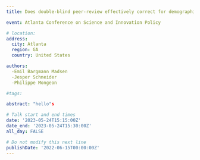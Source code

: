 ```yaml
---
title: Does double-blind peer-review effectively correct for demographic disparities in research funding?

event: Atlanta Conference on Science and Innovation Policy

# location: 
address:
  city: Atlanta
  region: GA
  country: United States

authors:
  -Emil Bargmann Madsen
  -Jesper Schneider
  -Philippe Mongeon

#tags:

abstract: "hello"s

# Talk start and end times
date: '2023-05-24T15:15:00Z'
date_end: '2023-05-24T15:30:00Z'
all_day: FALSE

# Do not modify this next line
publishDate: '2022-06-15T00:00:00Z'
---
```

